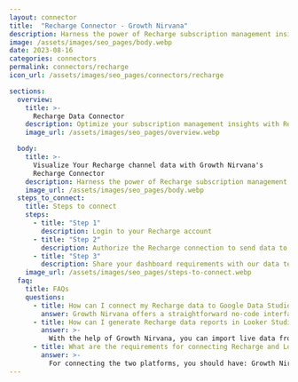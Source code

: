 ```yaml
---
layout: connector
title:  "Recharge Connector - Growth Nirvana"
description: Harness the power of Recharge subscription management insights integrated into Looker Studio for strategic subscription decisions.
image: /assets/images/seo_pages/body.webp
date: 2023-08-16
categories: connectors
permalink: connectors/recharge
icon_url: /assets/images/seo_pages/connectors/recharge

sections:
  overview:
    title: >-
      Recharge Data Connector
    description: Optimize your subscription management insights with Recharge integration. Seamlessly merge subscription data from Recharge with Looker Studio's analytical capabilities, unlocking insights that drive subscription strategies, churn analysis, and operational excellence.
    image_url: /assets/images/seo_pages/overview.webp

  body:
    title: >-
      Visualize Your Recharge channel data with Growth Nirvana's
      Recharge Connector
    description: Harness the power of Recharge subscription management insights integrated into Looker Studio for strategic subscription decisions.
    image_url: /assets/images/seo_pages/body.webp
  steps_to_connect:
    title: Steps to connect
    steps:
      - title: "Step 1"
        description: Login to your Recharge account
      - title: "Step 2"
        description: Authorize the Recharge connection to send data to Growth Nirvana
      - title: "Step 3"
        description: Share your dashboard requirements with our data team. We will build the report for you.
    image_url: /assets/images/seo_pages/steps-to-connect.webp
  faq:
    title: FAQs
    questions:
      - title: How can I connect my Recharge data to Google Data Studio/Looker Studio?
        answer: Growth Nirvana offers a straightforward no-code interface to connect to Recharge data sources.
      - title: How can I generate Recharge data reports in Looker Studio?
        answer: >-
          With the help of Growth Nirvana, you can import live data from Recharge into Looker Studio. These data can be viewed in charts, tables, and dashboards to generate branded reports that can be shared instantly.
      - title: What are the requirements for connecting Recharge and Looker Studio?
        answer: >-
          For connecting the two platforms, you should have: Growth Nirvana Account and Recharge Ads Account
---
```

